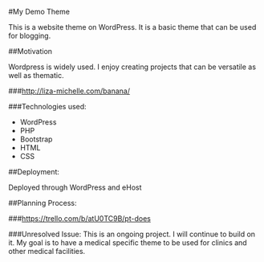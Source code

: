 #My Demo Theme

This is a website theme on WordPress. It is a basic theme that can be used for blogging.

 
##Motivation

Wordpress is widely used. I enjoy creating projects that can be versatile as well as thematic.


###<http://liza-michelle.com/banana/> 


###Technologies used:
* WordPress
* PHP 
* Bootstrap
* HTML
* CSS

##Deployment: 

Deployed through WordPress and eHost 


##Planning Process:


###<https://trello.com/b/atU0TC9B/pt-does>


###Unresolved Issue:
This is an ongoing project. I will continue to build on it. My goal is to have a medical specific theme to be used for clinics and other medical facilities.







